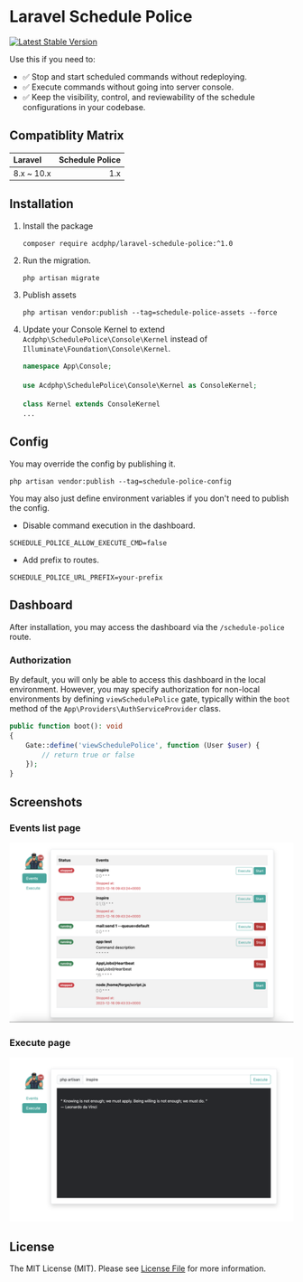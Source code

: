 # Laravel Schedule Police
[![Latest Stable Version](https://poser.pugx.org/acdphp/laravel-schedule-police/v)](https://packagist.org/packages/acdphp/laravel-schedule-police)

Use this if you need to:
- :white_check_mark: Stop and start scheduled commands without redeploying.
- :white_check_mark: Execute commands without going into server console.
- :white_check_mark: Keep the visibility, control, and reviewability of the schedule configurations in your codebase.

## Compatiblity Matrix

| <span align="left">Laravel</span> | <span align="left">Schedule Police</span> |
|:----------------------------------|------------------------------------------:|
| 8.x ~ 10.x                        |                                       1.x |

## Installation
1. Install the package
    ```shell
    composer require acdphp/laravel-schedule-police:^1.0
    ```

2. Run the migration.
    ```shell
    php artisan migrate
    ```
   
3. Publish assets
   ```shell
   php artisan vendor:publish --tag=schedule-police-assets --force
   ```

4. Update your Console Kernel to extend `Acdphp\SchedulePolice\Console\Kernel` instead of `Illuminate\Foundation\Console\Kernel`.
    ```php
    namespace App\Console;
    
    use Acdphp\SchedulePolice\Console\Kernel as ConsoleKernel;
    
    class Kernel extends ConsoleKernel
    ...
    ```
   
## Config
You may override the config by publishing it.
```shell
php artisan vendor:publish --tag=schedule-police-config
```

You may also just define environment variables if you don't need to publish the config.
- Disable command execution in the dashboard.
```dotenv
SCHEDULE_POLICE_ALLOW_EXECUTE_CMD=false
```

- Add prefix to routes.
```dotenv
SCHEDULE_POLICE_URL_PREFIX=your-prefix
```

## Dashboard
After installation, you may access the dashboard via the `/schedule-police` route.

### Authorization
By default, you will only be able to access this dashboard in the local environment. However, you may specify authorization for non-local environments by defining `viewSchedulePolice` gate, typically within the `boot` method of the `App\Providers\AuthServiceProvider` class.

```php
public function boot(): void
{
    Gate::define('viewSchedulePolice', function (User $user) {
        // return true or false
    });
}
```

## Screenshots
### Events list page
![events page](./.docs/screenshots/screenshot-events-page.png)

### Execute page
![execute page](./.docs/screenshots/screenshot-execute-page.png)

## License
The MIT License (MIT). Please see [License File](LICENSE) for more information.

